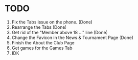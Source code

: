 # TODO

1. Fix the Tabs issue on the phone. (Done)
2. Rearrange the Tabs (Done)
3. Get rid of the "Member above 18 ..." line (Done)
4. Change the Favicon in the News & Tournament Page (Done)
5. Finish the About the Club Page
6. Get games for the Games Tab
7. IDK
